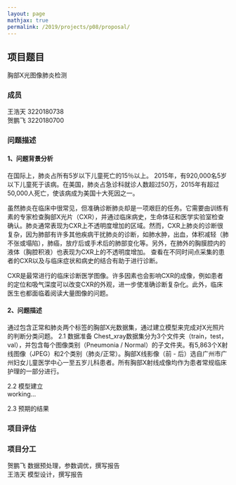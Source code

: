 ```yaml
---
layout: page
mathjax: true
permalink: /2019/projects/p08/proposal/
---
```


## 项目题目 
胸部X光图像肺炎检测

### 成员
王浩天 3220180738  
贺鹏飞 3220180700

### 问题描述

#### 1、问题背景分析
在国际上，肺炎占所有5岁以下儿童死亡的15％以上。 2015年，有920,000名5岁以下儿童死于该病。在美国，肺炎占急诊科就诊人数超过50万，2015年有超过50,000人死亡，使该病成为美国十大死因之一。

虽然肺炎在临床中很常见，但准确诊断肺炎却是一项艰巨的任务。它需要由训练有素的专家检查胸部X光片（CXR），并通过临床病史，生命体征和医学实验室检查确认。肺炎通常表现为CXR上不透明度增加的区域。然而，CXR上肺炎的诊断很复杂，因为肺部有许多其他疾病干扰肺炎的诊断，如肺水肿，出血，体积减轻（肺不张或塌陷），肺癌，放疗后或手术后的肺部变化等。另外，在肺外的胸膜腔内的液体（胸腔积液）也表现为CXR上的不透明度增加。
查看在不同时间点采集的患者的CXR以及与临床症状和病史的结合有助于进行诊断。

CXR是最常进行的临床诊断医学图像。许多因素也会影响CXR的成像，例如患者的定位和吸气深度可以改变CXR的外观，进一步使准确诊断复杂化。此外，临床医生也都面临着阅读大量图像的问题。
#### 2、问题描述
通过包含正常和肺炎两个标签的胸部X光数据集，通过建立模型来完成对X光照片的判断分类问题。
2.1 数据准备
Chest_xray数据集分为3个文件夹（train，test，val），并包含每个图像类别（Pneumonia / Normal）的子文件夹。有5,863个X射线图像（JPEG）和2个类别（肺炎/正常）。胸部X线影像（前 - 后）选自广州市广州妇女儿童医学中心一至五岁儿科患者。所有胸部X射线成像均作为患者常规临床护理的一部分进行。

2.2 模型建立  
working...

2.3 预期的结果

### 项目评估

### 项目分工
贺鹏飞 数据预处理，参数调优，撰写报告  
王浩天 模型设计，撰写报告 
